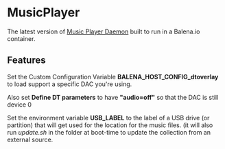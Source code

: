 MusicPlayer
===========

The latest version of [Music Player Daemon]() built to run in a Balena.io container.

Features
--------
Set the Custom Configuration Variable **BALENA_HOST_CONFIG_dtoverlay** to load support a specific DAC you're using.

Also set **Define DT parameters** to have **"audio=off"** so that the DAC is still device 0

Set the environment variable **USB_LABEL** to the label of a USB drive (or partition) that will get used for the location for the music files.
(it will also run _update.sh_ in the folder at boot-time to update the collection from an external source.
